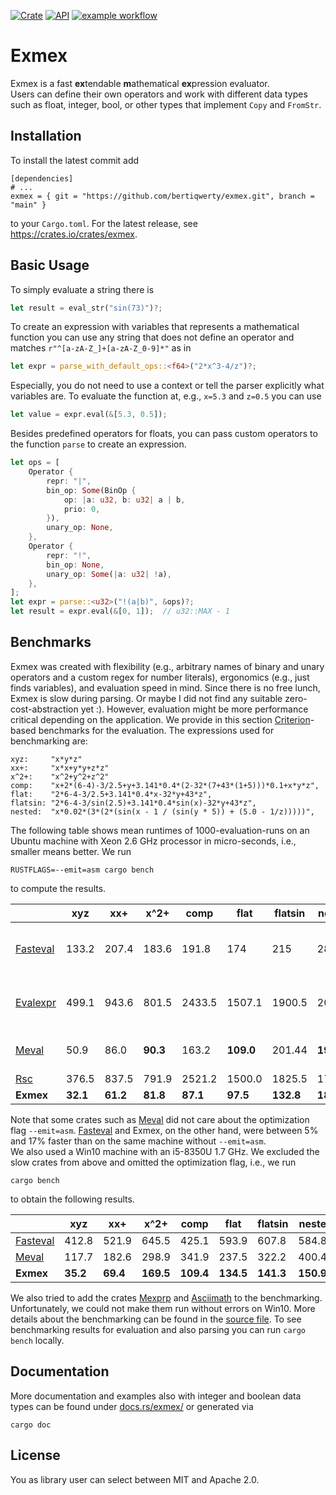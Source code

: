 [![Crate](https://img.shields.io/crates/v/exmex.svg)](https://crates.io/crates/exmex)
[![API](https://docs.rs/exmex/badge.svg)](https://docs.rs/exmex)
[![example workflow](https://github.com/bertiqwerty/exmex/actions/workflows/rust.yml/badge.svg)](https://github.com/bertiqwerty/exmex)
# Exmex

Exmex is a fast **ex**tendable **m**athematical **ex**pression evaluator.  
Users can define their own operators and work with different data types such
as float, integer, bool, or other types that implement `Copy` and `FromStr`.

## Installation
To install the latest commit add
```
[dependencies]
# ...
exmex = { git = "https://github.com/bertiqwerty/exmex.git", branch = "main" }
```
to your `Cargo.toml`. For the latest release, see https://crates.io/crates/exmex.

## Basic Usage
To simply evaluate a string there is
```rust
let result = eval_str("sin(73)")?;
```
To create an expression with variables that represents a mathematical function you can
use any string that does not define an operator and matches `r"^[a-zA-Z_]+[a-zA-Z_0-9]*"` as in
```rust
let expr = parse_with_default_ops::<f64>("2*x^3-4/z")?;
```
Especially, you do not need to use a context or tell the parser explicitly what variables are.
To evaluate the function at, e.g., `x=5.3` and `z=0.5` you can use
```rust
let value = expr.eval(&[5.3, 0.5]);
```
Besides predefined operators for floats, you can pass custom operators to the 
function `parse` to create an expression. 
```rust
let ops = [
    Operator {
        repr: "|",
        bin_op: Some(BinOp {
            op: |a: u32, b: u32| a | b,
            prio: 0,
        }),
        unary_op: None,
    },
    Operator {
        repr: "!",
        bin_op: None,
        unary_op: Some(|a: u32| !a),
    },
];
let expr = parse::<u32>("!(a|b)", &ops)?;
let result = expr.eval(&[0, 1]);  // u32::MAX - 1
```

## Benchmarks

Exmex was created with flexibility (e.g., arbitrary names of binary and unary operators and a custom regex 
for number literals), ergonomics (e.g., just finds variables), and evaluation speed in mind. 
Since there is no free lunch, Exmex is slow during parsing. Or maybe I 
did not find any suitable zero-cost-abstraction yet :). 
However, evaluation might be more performance critical depending on the application. 
We provide in this section [Criterion](https://docs.rs/criterion/0.3.4/criterion/)-based benchmarks 
for the evaluation. The expressions used for benchmarking are:
```
xyz:     "x*y*z"
xx+:     "x*x+y*y+z*z"
x^2+:    "x^2+y^2+z^2"
comp:    "x+2*(6-4)-3/2.5+y+3.141*0.4*(2-32*(7+43*(1+5)))*0.1+x*y*z",
flat:    "2*6-4-3/2.5+3.141*0.4*x-32*y+43*z",
flatsin: "2*6-4-3/sin(2.5)+3.141*0.4*sin(x)-32*y+43*z",
nested:  "x*0.02*(3*(2*(sin(x - 1 / (sin(y * 5)) + (5.0 - 1/z)))))",
```
The following
table shows mean runtimes of 1000-evaluation-runs on an Ubuntu machine with Xeon 2.6 GHz processor in micro-seconds, i.e., smaller means better.
We run 
```
RUSTFLAGS=--emit=asm cargo bench
```
to compute the results.

|        |xyz|xx+|x^2+|comp|flat|flatsin|nested| comment|
|--------|---------------|----------|----------|---|--------|---|---|---|
|[Fasteval](https://docs.rs/fasteval/0.2.4/fasteval/)|133.2|207.4|183.6|191.8|174| 215|285.8|supports a faster, unsafe mode|
|[Evalexpr](https://docs.rs/evalexpr/6.3.0/evalexpr/)|499.1|943.6|801.5|2433.5|1507.1|1900.5|2011.7| supports more than just math. expressions|
|[Meval](https://docs.rs/meval/0.2.0/meval/)   |50.9|86.0| **90.3**|163.2|**109.0**|201.44|**195.9**|only `f64`, no custom operators|
|[Rsc](https://docs.rs/rsc/2.0.0/rsc/)     |376.5|837.5|791.9|2521.2|1500.0|1825.5|1732.8|
|**Exmex**   |**32.1**|**61.2**|**81.8**|**87.1**|**97.5**|**132.8**|**180.3**|

Note that some crates such as [Meval](https://docs.rs/meval/0.2.0/meval/) did not care 
about the optimization flag `--emit=asm`. [Fasteval](https://docs.rs/fasteval/0.2.4/fasteval/) 
and Exmex, on the other hand, were between 5% and 17% faster than on the same machine without `--emit=asm`.  
We also used a Win10 machine with an i5-8350U 1.7 GHz. We excluded the slow crates from above and
omitted the optimization flag, i.e., we run
```
cargo bench
```
to obtain the following results.

|        |xyz|xx+|x^2+|comp|flat|flatsin|nested|
|--------|---------------|----------|----------|---|--------|---|---|
|[Fasteval](https://docs.rs/fasteval/0.2.4/fasteval/)|412.8|521.9|645.5| 425.1|593.9|607.8|584.84|
|[Meval](https://docs.rs/meval/0.2.0/meval/)|117.7|182.6|298.9|341.9|237.5|322.2|400.4|
|**Exmex**|**35.2**|**69.4**|**169.5**|**109.4**|**134.5**|**141.3**|**150.9**|

We also tried to add the crates [Mexprp](https://docs.rs/mexprp/0.3.0/mexprp/) and [Asciimath](https://docs.rs/asciimath/0.8.8/asciimath/) to the benchmarking. Unfortunately, we could not make them run without errors on Win10. More details about the benchmarking can be found in the [source file](https://github.com/bertiqwerty/exmex/blob/main/benches/benchmark.rs). To see benchmarking results for evaluation and also parsing you can run `cargo bench` locally.

## Documentation
More documentation and examples also with integer and boolean data types can be found under [docs.rs/exmex/](https://docs.rs/exmex/) or generated via
```
cargo doc
```

## License
You as library user can select between MIT and Apache 2.0.

